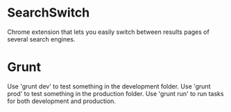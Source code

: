 SearchSwitch
============

Chrome extension that lets you easily switch between results pages of several search engines.

Grunt
===========

Use 'grunt dev' to test something in the development folder.
Use 'grunt prod' to test something in the production folder.
Use 'grunt run' to run tasks for both development and production.

